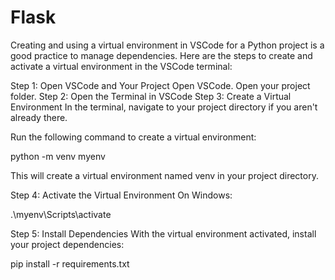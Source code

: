 # Flask

Creating and using a virtual environment in VSCode for a Python project is a good practice to manage dependencies. Here are the steps to create and activate a virtual environment in the VSCode terminal:

Step 1: Open VSCode and Your Project
Open VSCode.
Open your project folder.
Step 2: Open the Terminal in VSCode
Step 3: Create a Virtual Environment
In the terminal, navigate to your project directory if you aren't already there.

Run the following command to create a virtual environment:

python -m venv myenv

This will create a virtual environment named venv in your project directory.

Step 4: Activate the Virtual Environment
On Windows:

.\myenv\Scripts\activate

Step 5: Install Dependencies
With the virtual environment activated, install your project dependencies:

pip install -r requirements.txt
